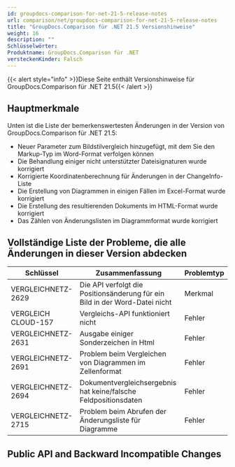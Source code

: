 ```yaml
---
id: groupdocs-comparison-for-net-21-5-release-notes
url: comparison/net/groupdocs-comparison-for-net-21-5-release-notes
title: "GroupDocs.Comparison für .NET 21.5 Versionshinweise"
weight: 16
description: ""
Schlüsselwörter:
Produktname: GroupDocs.Comparison für .NET
versteckenKinder: Falsch
---
```

{{< alert style="info" >}}Diese Seite enthält Versionshinweise für GroupDocs.Comparison für .NET 21.5{{< /alert >}}

## Hauptmerkmale

Unten ist die Liste der bemerkenswertesten Änderungen in der Version von GroupDocs.Comparison für .NET 21.5:

* Neuer Parameter zum Bildstilvergleich hinzugefügt, mit dem Sie den Markup-Typ im Word-Format verfolgen können
* Die Behandlung einiger nicht unterstützter Dateisignaturen wurde korrigiert
* Korrigierte Koordinatenberechnung für Änderungen in der ChangeInfo-Liste
* Die Erstellung von Diagrammen in einigen Fällen im Excel-Format wurde korrigiert
* Die Erstellung des resultierenden Dokuments im HTML-Format wurde korrigiert
* Das Zählen von Änderungslisten im Diagrammformat wurde korrigiert


## Vollständige Liste der Probleme, die alle Änderungen in dieser Version abdecken

| Schlüssel | Zusammenfassung | Problemtyp |
| --- | --- | --- |
| VERGLEICHNETZ-2629 | Die API verfolgt die Positionsänderung für ein Bild in der Word-Datei nicht | Merkmal |
| VERGLEICH CLOUD-157 | Vergleichs-API funktioniert nicht | Fehler |
| VERGLEICHNETZ-2631 | Ausgabe einiger Sonderzeichen in Html | Fehler |
| VERGLEICHNETZ-2691 | Problem beim Vergleichen von Diagrammen im Zellenformat | Fehler |
| VERGLEICHNETZ-2694 | Dokumentvergleichsergebnis hat keine/falsche Feldpositionsdaten | Fehler |
| VERGLEICHNETZ-2715 | Problem beim Abrufen der Änderungsliste für Diagramme | Fehler |

## Public API and Backward Incompatible Changes
